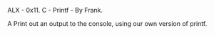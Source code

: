 ALX - 0x11. C - Printf - By Frank.

A Print out an output to the console, using our own version of printf.
